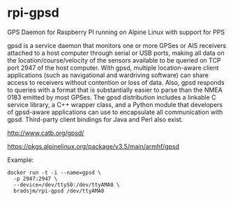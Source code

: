 # rpi-gpsd
GPS Daemon for Raspberry PI running on Alpine Linux with support for PPS

gpsd is a service daemon that monitors one or more GPSes or AIS receivers attached to a host computer through serial or USB ports, making all data on the location/course/velocity of the sensors available to be queried on TCP port 2947 of the host computer. With gpsd, multiple location-aware client applications (such as navigational and wardriving software) can share access to receivers without contention or loss of data. Also, gpsd responds to queries with a format that is substantially easier to parse than the NMEA 0183 emitted by most GPSes. The gpsd distribution includes a linkable C service library, a C++ wrapper class, and a Python module that developers of gpsd-aware applications can use to encapsulate all communication with gpsd. Third-party client bindings for Java and Perl also exist.

http://www.catb.org/gpsd/

https://pkgs.alpinelinux.org/package/v3.5/main/armhf/gpsd

Example:

```
docker run -t -i --name=gpsd \
  -p 2947:2947 \
  --device=/dev/ttyS0:/dev/ttyAMA0 \
  bradsjm/rpi-gpsd /dev/ttyAMA0
```
